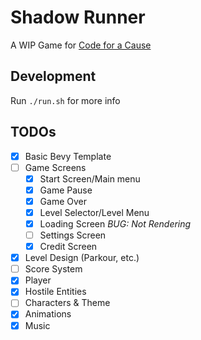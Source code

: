# Shadow Runner

A WIP Game for [Code for a Cause](https://itch.io/jam/code-for-a-cause)

## Development

Run `./run.sh` for more info

## TODOs

- [x] Basic Bevy Template
- [ ] Game Screens
    - [x] Start Screen/Main menu
    - [x] Game Pause
    - [x] Game Over
    - [x] Level Selector/Level Menu
    - [x] Loading Screen _BUG: Not Rendering_
    - [ ] Settings Screen
    - [x] Credit Screen
- [x] Level Design (Parkour, etc.)
- [ ] Score System
- [x] Player
- [x] Hostile Entities
- [ ] Characters & Theme
- [x] Animations
- [x] Music
